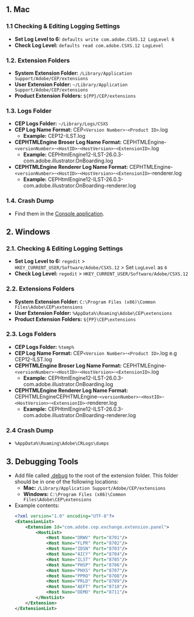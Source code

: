 ## 1. Mac

### 1.1 Checking & Editing Logging Settings

- **Set Log Level to 6:** `defaults write com.adobe.CSXS.12 LogLevel 6`
- **Check Log Level:** `defaults read com.adobe.CSXS.12 LogLevel`

### 1.2. Extension Folders

- **System Extension Folder:** `/Library/Application Support/Adobe/CEP/extensions`
- **User Extension Folder:** `~/Library/Application Support/Adobe/CEP/extensions`
- **Product Extension Folders:** `${PP}/CEP/extensions`

### 1.3. Logs Folder

- **CEP Logs Folder:** `~/Library/Logs/CSXS`
- **CEP Log Name Format:** CEP`<Version Number>`-`<Product ID>`.log
  - **Example:** CEP12-ILST.log
- **CEPHTMLEngine Broser Log Name Format:** CEPHTMLEngine-`<versionNumber>`-`<HostID>`-`<HostVersion>`-`<ExtensionID>`.log
  - **Example:** CEPHtmlEngine12-ILST-26.0.3-com.adobe.illustrator.OnBoarding.log
- **CEPHTMLEngine Renderer Log Name Format:** CEPHTMLEngine-`<versionNumber>`-`<HostID>`-`<HostVersion>`-`<ExtensionID>`-renderer.log
  - **Example:** CEPHtmlEngine12-ILST-26.0.3-com.adobe.illustrator.OnBoarding-renderer.log

### 1.4. Crash Dump
 - Find them in the [Console application](https://support.apple.com/guide/console/welcome/mac).

## 2. Windows

### 2.1. Checking & Editing Logging Settings

 - **Set Log Level to 6:** `regedit` > `HKEY_CURRENT_USER/Software/Adobe/CSXS.12` > Set `LogLevel` as `6`
 - **Check Log Level:** `regedit` > `HKEY_CURRENT_USER/Software/Adobe/CSXS.12`

### 2.2. Extensions Folders

- **System Extension Folder:** `C:\Program Files (x86)\Common Files\Adobe\CEP\extensions`
- **User Extension Folder:** `%AppData%\Roaming\Adobe\CEP\extensions`
- **Product Extension Folders:** `${PP}\CEP\extensions`

### 2.3. Logs Folders

- **CEP Logs Folder:** `%temp%`
- **CEP Log Name Format:** CEP`<Version Number>`-`<Product ID>`.log e.g CEP12-ILST.log
- **CEPHTMLEngine Broser Log Name Format:** CEPHTMLEngine-`<versionNumber>`-`<HostID>`-`<HostVersion>`-`<ExtensionID>`.log
  - **Example:** CEPHtmlEngine12-ILST-26.0.3-com.adobe.illustrator.OnBoarding.log
- **CEPHTMLEngine Renderer Log Name Format:** CEPHTMLEngineCEPHTMLEngine-`<versionNumber>`-`<HostID>`-`<HostVersion>`-`<ExtensionID>`-renderer.log
  - **Example:** CEPHtmlEngine12-ILST-26.0.3-com.adobe.illustrator.OnBoarding-renderer.log

### 2.4 Crash Dump

 - `%AppData%\Roaming\Adobe\CRLogs\dumps`

## 3. Debugging Tools

- Add file called [.debug](./.debug) to the root of the extension folder. This folder should be in one of the following locations:
  - **Mac:** `/Library/Application Support/Adobe/CEP/extensions`
  - **Windows:**  `C:\Program Files (x86)\Common Files\Adobe\CEP\extensions`
- Example contents:
    ```xml
    <?xml version="1.0" encoding="UTF-8"?> 
    <ExtensionList>
        <Extension Id="com.adobe.cep.exchange.extension.panel">
            <HostList>
                <Host Name="DRWV" Port="8701"/>
                <Host Name="FLPR" Port="8702"/>
                <Host Name="IDSN" Port="8703"/>
                <Host Name="AICY" Port="8704"/>
                <Host Name="ILST" Port="8705"/>
                <Host Name="PHSP" Port="8706"/>
                <Host Name="PHXS" Port="8707"/>
                <Host Name="PPRO" Port="8708"/>
                <Host Name="PRLD" Port="8709"/>
                <Host Name="AEFT" Port="8710"/>
                <Host Name="DEMO" Port="8711"/>
            </HostList>
        </Extension>
    </ExtensionList>
    ```
